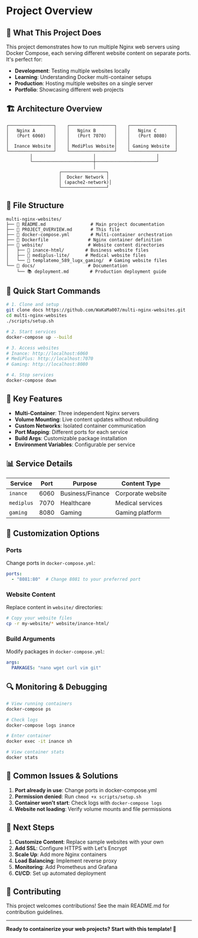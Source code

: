 # Project Overview

## 🎯 What This Project Does

This project demonstrates how to run multiple Nginx web servers using Docker Compose, each serving different website content on separate ports. It's perfect for:

- **Development**: Testing multiple websites locally
- **Learning**: Understanding Docker multi-container setups
- **Production**: Hosting multiple websites on a single server
- **Portfolio**: Showcasing different web projects

## 🏗️ Architecture Overview

```
┌─────────────────┐    ┌─────────────────┐    ┌─────────────────┐
│   Nginx A       │    │   Nginx B       │    │   Nginx C       │
│   (Port 6060)   │    │   (Port 7070)   │    │   (Port 8080)   │
│                 │    │                 │    │                 │
│  Inance Website │    │ MediPlus Website│    │ Gaming Website  │
└─────────────────┘    └─────────────────┘    └─────────────────┘
         │                       │                       │
         └───────────────────────┼───────────────────────┘
                                 │
                    ┌─────────────────┐
                    │  Docker Network │
                    │ (apache2-network)│
                    └─────────────────┘
```

## 📁 File Structure

```
multi-nginx-websites/
├── 📄 README.md                 # Main project documentation
├── 📄 PROJECT_OVERVIEW.md       # This file
├── 🐳 docker-compose.yml        # Multi-container orchestration
├── 🐳 Dockerfile               # Nginx container definition
├── 📁 website/                 # Website content directories
│   ├── 📁 inance-html/        # Business website files
│   ├── 📁 mediplus-lite/      # Medical website files
│   └── 📁 templatemo_589_lugx_gaming/  # Gaming website files
└── 📁 docs/                    # Documentation
    └── 📚 deployment.md        # Production deployment guide
```

## 🚀 Quick Start Commands

```bash
# 1. Clone and setup
git clone docs https://github.com/WaKaMa007/multi-nginx-websites.git
cd multi-nginx-websites
./scripts/setup.sh

# 2. Start services
docker-compose up --build

# 3. Access websites
# Inance: http://localhost:6060
# MediPlus: http://localhost:7070
# Gaming: http://localhost:8080

# 4. Stop services
docker-compose down
```

## 🔧 Key Features

- **Multi-Container**: Three independent Nginx servers
- **Volume Mounting**: Live content updates without rebuilding
- **Custom Networks**: Isolated container communication
- **Port Mapping**: Different ports for each service
- **Build Args**: Customizable package installation
- **Environment Variables**: Configurable per service

## 📊 Service Details

| Service | Port | Purpose | Content Type |
|---------|------|---------|--------------|
| `inance` | 6060 | Business/Finance | Corporate website |
| `mediplus` | 7070 | Healthcare | Medical services |
| `gaming` | 8080 | Gaming | Gaming platform |

## 🎨 Customization Options

### Ports
Change ports in `docker-compose.yml`:
```yaml
ports:
  - "8081:80"  # Change 8081 to your preferred port
```

### Website Content
Replace content in `website/` directories:
```bash
# Copy your website files
cp -r my-website/* website/inance-html/
```

### Build Arguments
Modify packages in `docker-compose.yml`:
```yaml
args: 
  PARKAGES: "nano wget curl vim git"
```

## 🔍 Monitoring & Debugging

```bash
# View running containers
docker-compose ps

# Check logs
docker-compose logs inance

# Enter container
docker exec -it inance sh

# View container stats
docker stats
```

## 🚨 Common Issues & Solutions

1. **Port already in use**: Change ports in docker-compose.yml
2. **Permission denied**: Run `chmod +x scripts/setup.sh`
3. **Container won't start**: Check logs with `docker-compose logs`
4. **Website not loading**: Verify volume mounts and file permissions

## 🌟 Next Steps

1. **Customize Content**: Replace sample websites with your own
2. **Add SSL**: Configure HTTPS with Let's Encrypt
3. **Scale Up**: Add more Nginx containers
4. **Load Balancing**: Implement reverse proxy
5. **Monitoring**: Add Prometheus and Grafana
6. **CI/CD**: Set up automated deployment

## 🤝 Contributing

This project welcomes contributions! See the main README.md for contribution guidelines.

---

**Ready to containerize your web projects? Start with this template! 🐳**
